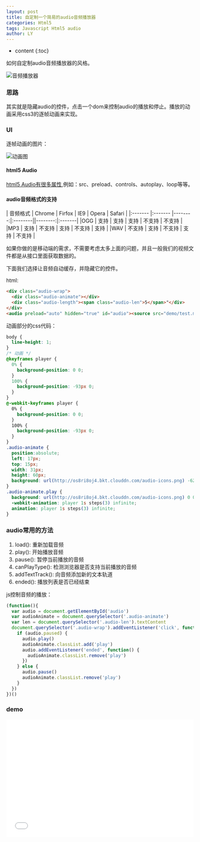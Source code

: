 ```yaml
---
layout: post
title: 自定制一个简易的audio音频播放器
categories: Html5
tags: Javascript Html5 audio
author: LY
---
```


* content
{:toc}

如何自定制audio音频播放器的风格。  

![音频播放器](http://os8ri8oj4.bkt.clouddn.com/audio-demo.png)












### 思路

其实就是隐藏audio的控件，点击一个dom来控制audio的播放和停止。播放的动画采用css3的逐帧动画来实现。

### UI

逐帧动画的图片：

![动画图](http://os8ri8oj4.bkt.clouddn.com/audio-icons.png)

#### html5 Audio

[html5 Audio有很多属性](https://developer.mozilla.org/zh-CN/docs/Web/Guide/HTML/Using_HTML5_audio_and_video),例如：src、preload、controls、autoplay、loop等等。

#### audio音频格式的支持

| 音频格式 | Chrome |  Firfox |  IE9  |  Opera  |   Safari   |
|:------- |:------- |--------:|:--------||--------:|:-------|
|OGG      |  支持   |  支持   |  支持   |   不支持   |  不支持  | 
|MP3      |  支持   |  不支持   |  支持   |   不支持   |  支持  |
|WAV      |  不支持   |  支持   |  不支持   |   支持   |  不支持  | 


如果你做的是移动端的需求，不需要考虑太多上面的问题，并且一般我们的视频文件都是从接口里面获取数据的。

下面我们选择让音频自动缓存，并隐藏它的控件。

html:
```html
<div class="audio-wrap">
  <div class="audio-animate"></div>
  <div class="audio-length"><span class="audio-len">5</span>"</div>
</div>
<audio preload="auto" hidden="true" id="audio"><source src="demo/test.mp3" type="audio/mpeg"></audio>
```

动画部分的css代码：
```css
body {
  line-height: 1;
}
/* 动画 */
@keyframes player {
  0% {
    background-position: 0 0;
  }
  100% {
    background-position: -93px 0;
  }
}
@-webkit-keyframes player {
  0% {
    background-position: 0 0;
  }
  100% {
    background-position: -93px 0;
  }
}
.audio-animate {
  position:absolute;
  left: 17px;
  top: 15px;
  width: 31px;
  height: 60px;
  background: url(http://os8ri8oj4.bkt.clouddn.com/audio-icons.png) -62px 0 no-repeat;
}
.audio-animate.play {
  background: url(http://os8ri8oj4.bkt.clouddn.com/audio-icons.png) 0 0 no-repeat;
  -webkit-animation: player 1s steps(3) infinite;
  animation: player 1s steps(3) infinite;
}
```

### audio常用的方法

1. load(): 重新加载音频
2. play(): 开始播放音频
3. pause(): 暂停当前播放的音频
4. canPlayType(): 检测浏览器是否支持当前播放的音频
5. addTextTrack(): 向音频添加新的文本轨道
6. ended(): 播放列表是否已经结束

js控制音频的播放：

```js
(function(){
  var audio = document.getElementById('audio')
  var audioAnimate = document.querySelector('.audio-animate')
  var len = document.querySelector('.audio-len').textContent
  document.querySelector('.audio-wrap').addEventListener('click', function() {
    if (audio.paused) {
      audio.play()
      audioAnimate.classList.add('play')
      audio.addEventListener('ended', function() {
        audioAnimate.classList.remove('play')
      })
    } else {
      audio.pause()
      audioAnimate.classList.remove('play')
    }
  })
})()
```

### demo

<iframe height='317' scrolling='no' src='//codepen.io/liu_yan/embed/QgBgzz/?height=317&theme-id=dark&default-tab=result&embed-version=2' frameborder='no' allowtransparency='true' allowfullscreen='true' style='width: 100%;'>See the Pen <a href='https://codepen.io/liu_yan/pen/QgBgzz/'>test</a> by liu_yan (<a href='http://codepen.io/liu_yan'>@liu_yan</a>) on <a href='http://codepen.io'>CodePen</a>.
</iframe>
